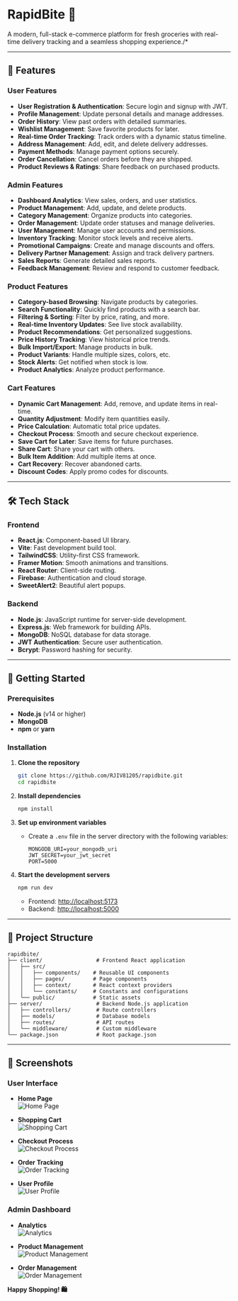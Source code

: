 # RapidBite 🛒

A modern, full-stack e-commerce platform for fresh groceries with real-time delivery tracking and a seamless shopping experience./*

---

## 🌟 Features

### User Features
- **User Registration & Authentication**: Secure login and signup with JWT.
- **Profile Management**: Update personal details and manage addresses.
- **Order History**: View past orders with detailed summaries.
- **Wishlist Management**: Save favorite products for later.
- **Real-time Order Tracking**: Track orders with a dynamic status timeline.
- **Address Management**: Add, edit, and delete delivery addresses.
- **Payment Methods**: Manage payment options securely.
- **Order Cancellation**: Cancel orders before they are shipped.
- **Product Reviews & Ratings**: Share feedback on purchased products.

### Admin Features
- **Dashboard Analytics**: View sales, orders, and user statistics.
- **Product Management**: Add, update, and delete products.
- **Category Management**: Organize products into categories.
- **Order Management**: Update order statuses and manage deliveries.
- **User Management**: Manage user accounts and permissions.
- **Inventory Tracking**: Monitor stock levels and receive alerts.
- **Promotional Campaigns**: Create and manage discounts and offers.
- **Delivery Partner Management**: Assign and track delivery partners.
- **Sales Reports**: Generate detailed sales reports.
- **Feedback Management**: Review and respond to customer feedback.

### Product Features
- **Category-based Browsing**: Navigate products by categories.
- **Search Functionality**: Quickly find products with a search bar.
- **Filtering & Sorting**: Filter by price, rating, and more.
- **Real-time Inventory Updates**: See live stock availability.
- **Product Recommendations**: Get personalized suggestions.
- **Price History Tracking**: View historical price trends.
- **Bulk Import/Export**: Manage products in bulk.
- **Product Variants**: Handle multiple sizes, colors, etc.
- **Stock Alerts**: Get notified when stock is low.
- **Product Analytics**: Analyze product performance.

### Cart Features
- **Dynamic Cart Management**: Add, remove, and update items in real-time.
- **Quantity Adjustment**: Modify item quantities easily.
- **Price Calculation**: Automatic total price updates.
- **Checkout Process**: Smooth and secure checkout experience.
- **Save Cart for Later**: Save items for future purchases.
- **Share Cart**: Share your cart with others.
- **Bulk Item Addition**: Add multiple items at once.
- **Cart Recovery**: Recover abandoned carts.
- **Discount Codes**: Apply promo codes for discounts.

---

## 🛠️ Tech Stack

### Frontend
- **React.js**: Component-based UI library.
- **Vite**: Fast development build tool.
- **TailwindCSS**: Utility-first CSS framework.
- **Framer Motion**: Smooth animations and transitions.
- **React Router**: Client-side routing.
- **Firebase**: Authentication and cloud storage.
- **SweetAlert2**: Beautiful alert popups.

### Backend
- **Node.js**: JavaScript runtime for server-side development.
- **Express.js**: Web framework for building APIs.
- **MongoDB**: NoSQL database for data storage.
- **JWT Authentication**: Secure user authentication.
- **Bcrypt**: Password hashing for security.

---

## 🚀 Getting Started

### Prerequisites
- **Node.js** (v14 or higher)
- **MongoDB**
- **npm** or **yarn**

### Installation

1. **Clone the repository**
   ```bash
   git clone https://github.com/RJIV81205/rapidbite.git
   cd rapidbite
   ```

2. **Install dependencies**
   ```bash
   npm install
   ```

3. **Set up environment variables**
   - Create a `.env` file in the server directory with the following variables:
     ```env
     MONGODB_URI=your_mongodb_uri
     JWT_SECRET=your_jwt_secret
     PORT=5000
     ```

4. **Start the development servers**
   ```bash
   npm run dev
   ```

   - Frontend: [http://localhost:5173](http://localhost:5173)
   - Backend: [http://localhost:5000](http://localhost:5000)

---

## 📁 Project Structure

```
rapidbite/
├── client/                 # Frontend React application
│   ├── src/
│   │   ├── components/    # Reusable UI components
│   │   ├── pages/         # Page components
│   │   ├── context/       # React context providers
│   │   └── constants/     # Constants and configurations
│   └── public/            # Static assets
├── server/                 # Backend Node.js application
│   ├── controllers/        # Route controllers
│   ├── models/             # Database models
│   ├── routes/             # API routes
│   └── middleware/         # Custom middleware
└── package.json            # Root package.json
```

---

## 📸 Screenshots

### User Interface
- **Home Page**  
  ![Home Page](screenshots/home.png)

- **Shopping Cart**  
  ![Shopping Cart](screenshots/cart.png)

- **Checkout Process**  
  ![Checkout Process](screenshots/checkout.png)

- **Order Tracking**  
  ![Order Tracking](screenshots/tracking.png)

- **User Profile**  
  ![User Profile](screenshots/profile.png)

### Admin Dashboard
- **Analytics**  
  ![Analytics](screenshots/analytics.png)

- **Product Management**  
  ![Product Management](screenshots/product-management.png)

- **Order Management**  
  ![Order Management](screenshots/order-management.png)




**Happy Shopping! 🛍️**

